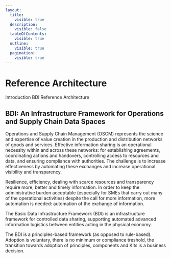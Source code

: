 ```yaml
---
layout:
  title:
    visible: true
  description:
    visible: false
  tableOfContents:
    visible: true
  outline:
    visible: true
  pagination:
    visible: true
---
```


# Reference Architecture

Introduction BDI Reference Architecture

## BDI: An Infrastructure Framework for Operations and Supply Chain Data Spaces

Operations and Supply Chain Management (OSCM) represents the science and expertise of value creation in the production and distribution networks of goods and services. Effective information sharing is an operational necessity within and across these networks: for establishing agreements, coordinating actions and handovers, controlling access to resources and data, and ensuring compliance with authorities. The challenge is to increase effectiveness by automating these exchanges and increase operational visibility and transparency.

Resilience, efficiency, dealing with scarce resources and transparency require more, better and timely information. In order to keep the administrative burden acceptable (especially for SMEs that carry out many of the operational activities) despite the call for more information, more automation is needed: automation of the exchange of information.

The Basic Data Infrastructure Framework (BDI) is an infrastructure framework for controlled data sharing, supporting automated advanced information logistics between entities acting in the physical economy.

The BDI is a principles-based framework (as opposed to rule-based). Adoption is voluntary, there is no minimum or compliance treshold, the transition towards adoption of principles, components and Kits is a business decision.

&#x20;
